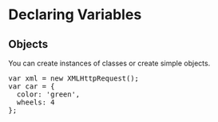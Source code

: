 # Declaring Variables
## Objects

You can create instances of classes or create simple objects.

<pre class="code javascript" >
var xml = new XMLHttpRequest();
var car = {
  color: 'green',
  wheels: 4
};
</pre>